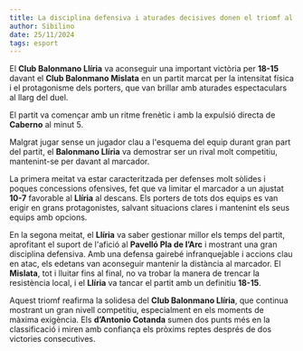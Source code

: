 ```yaml
---
title: La disciplina defensiva i aturades decisives donen el triomf al Balonmano Llíria
author: Sibilino
date: 25/11/2024
tags: esport
---
```


El **Club Balonmano Llíria** va aconseguir una important victòria per **18-15** davant el **Club Balonmano Mislata** en un partit marcat per la intensitat física i el protagonisme dels porters, que van brillar amb aturades espectaculars al llarg del duel.

El partit va començar amb un ritme frenètic i amb la expulsió directa de **Caberno** al minut 5.

Malgrat jugar sense un jugador clau a l'esquema del equip durant gran part del partit, el **Balonmano Llíria** va demostrar ser un rival molt competitiu, mantenint-se per davant al marcador.

La primera meitat va estar caracteritzada per defenses molt sòlides i poques concessions ofensives, fet que va limitar el marcador a un ajustat **10-7** favorable al **Llíria** al descans. Els porters de tots dos equips es van erigir en grans protagonistes, salvant situacions clares i mantenint els seus equips amb opcions.

En la segona meitat, el **Llíria** va saber gestionar millor els temps del partit, aprofitant el suport de l'afició al **Pavelló Pla de l’Arc** i mostrant una gran disciplina defensiva. Amb una defensa gairebé infranquejable i accions clau en atac, els edetans van aconseguir mantenir la distància al marcador. El **Mislata**, tot i lluitar fins al final, no va trobar la manera de trencar la resistència local, i el **Llíria** va tancar el partit amb un definitiu **18-15**.

Aquest triomf reafirma la solidesa del **Club Balonmano Llíria**, que continua mostrant un gran nivell competitiu, especialment en els moments de màxima exigència. Els **d’Antonio Cotanda** sumen dos punts més en la classificació i miren amb confiança els pròxims reptes després de dos victories consecutives.